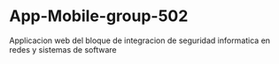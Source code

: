 # App-Mobile-group-502
Applicacion web del bloque de integracion de seguridad informatica en redes y sistemas de software
